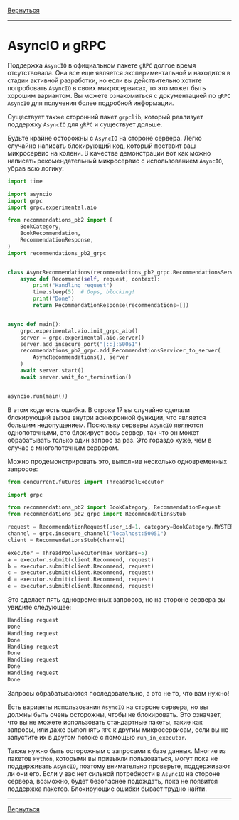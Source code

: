 [Вернуться][main]

---

# AsyncIO и gRPC

Поддержка `AsyncIO` в официальном пакете `gRPC` долгое время отсутствовала. Она все еще является
экспериментальной и находится в стадии активной разработки, но если вы действительно хотите попробовать `AsyncIO` в
своих
микросервисах, то это может быть хорошим вариантом. Вы можете ознакомиться с документацией по `gRPC` `AsyncIO` для
получения
более подробной информации.

Существует также сторонний пакет `grpclib`, который реализует поддержку `AsyncIO` для `gRPC` и существует дольше.

Будьте крайне осторожны с `AsyncIO` на стороне сервера. Легко случайно написать блокирующий код, который поставит ваш
микросервис на колени. В качестве демонстрации вот как можно написать рекомендательный микросервис с использованием
`AsyncIO`, убрав всю логику:

```py
import time

import asyncio
import grpc
import grpc.experimental.aio

from recommendations_pb2 import (
    BookCategory,
    BookRecommendation,
    RecommendationResponse,
)
import recommendations_pb2_grpc


class AsyncRecommendations(recommendations_pb2_grpc.RecommendationsServicer):
    async def Recommend(self, request, context):
        print("Handling request")
        time.sleep(5)  # Oops, blocking!
        print("Done")
        return RecommendationResponse(recommendations=[])


async def main():
    grpc.experimental.aio.init_grpc_aio()
    server = grpc.experimental.aio.server()
    server.add_insecure_port("[::]:50051")
    recommendations_pb2_grpc.add_RecommendationsServicer_to_server(
        AsyncRecommendations(), server
    )
    await server.start()
    await server.wait_for_termination()


asyncio.run(main())
```

В этом коде есть ошибка. В строке 17 вы случайно сделали блокирующий вызов внутри асинхронной функции, что является
большим недопущением. Поскольку серверы `AsyncIO` являются однопоточными, это блокирует весь сервер, так что он может
обрабатывать только один запрос за раз. Это гораздо хуже, чем в случае с многопоточным сервером.

Можно продемонстрировать это, выполнив несколько одновременных запросов:

```py
from concurrent.futures import ThreadPoolExecutor

import grpc

from recommendations_pb2 import BookCategory, RecommendationRequest
from recommendations_pb2_grpc import RecommendationsStub

request = RecommendationRequest(user_id=1, category=BookCategory.MYSTERY)
channel = grpc.insecure_channel("localhost:50051")
client = RecommendationsStub(channel)

executor = ThreadPoolExecutor(max_workers=5)
a = executor.submit(client.Recommend, request)
b = executor.submit(client.Recommend, request)
c = executor.submit(client.Recommend, request)
d = executor.submit(client.Recommend, request)
e = executor.submit(client.Recommend, request)
```

Это сделает пять одновременных запросов, но на стороне сервера вы увидите следующее:

```sh
Handling request
Done
Handling request
Done
Handling request
Done
Handling request
Done
Handling request
Done
```

Запросы обрабатываются последовательно, а это не то, что вам нужно!

Есть варианты использования `AsyncIO` на стороне сервера, но вы должны быть очень осторожны, чтобы не блокировать. Это
означает, что вы не можете использовать стандартные пакеты, такие как запросы, или даже выполнять `RPC` к другим
микросервисам, если вы не запустите их в другом потоке с помощью `run_in_executor`.

Также нужно быть осторожным с запросами к базе данных. Многие из пакетов `Python`, которыми вы привыкли
пользоваться, могут пока не поддерживать `AsyncIO`, поэтому внимательно проверьте, поддерживают ли они его. Если у вас нет
сильной потребности в `AsyncIO` на стороне сервера, возможно, будет безопаснее подождать, пока не появится поддержка
пакетов. Блокирующие ошибки бывает трудно найти.


---

[Вернуться][main]


[main]: ../../README.md "содержание"

